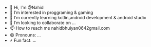 - 👋 Hi, I’m @Nahid
- 👀 I’m interested in proggraming & gaming
- 🌱 I’m currently learning kotlin,android development & android studio
- 💞️ I’m looking to collaborate on ...
- 📫 How to reach me nahidbhuiyan0642gmail.com
- 😄 Pronouns: ...
- ⚡ Fun fact: ...

<!---
Nahid1323/Nahid1323 is a ✨ special ✨ repository because its `README.md` (this file) appears on your GitHub profile.
You can click the Preview link to take a look at your changes.
--->
